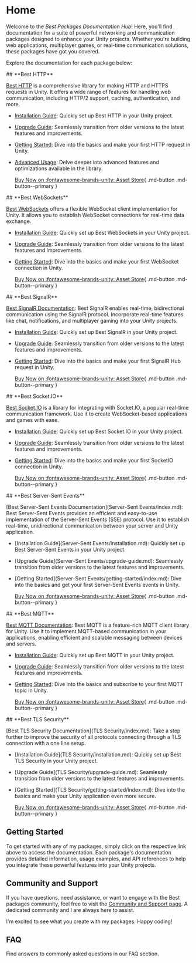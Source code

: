 # Home

Welcome to the _Best Packages Documentation Hub_! Here, you'll find documentation for a suite of powerful networking and communication packages designed to enhance your Unity projects. 
Whether you're building web applications, multiplayer games, or real-time communication solutions, these packages have got you covered.

Explore the documentation for each package below:

<div class="cards-container" markdown>

<div class="card" markdown="block">
## **Best HTTP**

[Best HTTP](HTTP/index.md) is a comprehensive library for making HTTP and HTTPS requests in Unity. 
It offers a wide range of features for handling web communication, including HTTP/2 support, caching, authentication, and more.

- [Installation Guide](HTTP/installation.md): Quickly set up Best HTTP in your Unity project.
- [Upgrade Guide](HTTP/upgrade-guide.md): Seamlessly transition from older versions to the latest features and improvements.
- [Getting Started](HTTP/getting-started/index.md): Dive into the basics and make your first HTTP request in Unity.
- [Advanced Usage](HTTP/intermediate-topics/index.md): Delve deeper into advanced features and optimizations available in the library.

    [Buy Now on :fontawesome-brands-unity: Asset Store](https://assetstore.unity.com/packages/slug/267636?aid=1101lfX8E){ .md-button .md-button--primary }

</div>

<div class="card" markdown="block">
## **Best WebSockets**

[Best WebSockets](WebSockets/index.md) offers a flexible WebSocket client implementation for Unity. 
It allows you to establish WebSocket connections for real-time data exchange.

- [Installation Guide](WebSockets/installation.md): Quickly set up Best WebSockets in your Unity project.
- [Upgrade Guide](WebSockets/upgrade-guide.md): Seamlessly transition from older versions to the latest features and improvements.
- [Getting Started](WebSockets/getting-started/index.md): Dive into the basics and make your first WebSocket connection in Unity.

    [Buy Now on :fontawesome-brands-unity: Asset Store](https://assetstore.unity.com/packages/slug/268757?aid=1101lfX8E){ .md-button .md-button--primary }

</div>

<div class="card" markdown="block">
## **Best SignalR**

[Best SignalR Documentation](SignalR/index.md): Best SignalR enables real-time, bidirectional communication using the SignalR protocol. 
Incorporate real-time features like chat, notifications, and multiplayer gaming into your Unity projects.

- [Installation Guide](SignalR/installation.md): Quickly set up Best SignalR in your Unity project.
- [Upgrade Guide](SignalR/upgrade-guide.md): Seamlessly transition from older versions to the latest features and improvements.
- [Getting Started](SignalR/getting-started/index.md): Dive into the basics and make your first SignalR Hub request in Unity.

    [Buy Now on :fontawesome-brands-unity: Asset Store](https://assetstore.unity.com/packages/slug/268760?aid=1101lfX8E){ .md-button .md-button--primary }

</div>

<div class="card" markdown="block">
## **Best Socket.IO**

[Best Socket.IO](Socket.IO/index.md) is a library for integrating with Socket.IO, a popular real-time communication framework. 
Use it to create WebSocket-based applications and games with ease.

- [Installation Guide](Socket.IO/installation.md): Quickly set up Best Socket.IO in your Unity project.
- [Upgrade Guide](Socket.IO/upgrade-guide.md): Seamlessly transition from older versions to the latest features and improvements.
- [Getting Started](Socket.IO/getting-started/index.md): Dive into the basics and make your first SocketIO connection in Unity.

    [Buy Now on :fontawesome-brands-unity: Asset Store](https://assetstore.unity.com/packages/slug/268759?aid=1101lfX8E){ .md-button .md-button--primary }

</div>

<div class="card" markdown="block">
## **Best Server-Sent Events**

[Best Server-Sent Events Documentation](Server-Sent Events/index.md): Best Server-Sent Events provides an efficient and easy-to-use implementation of the Server-Sent Events (SSE) protocol. 
Use it to establish real-time, unidirectional communication between your server and Unity application.

- [Installation Guide](Server-Sent Events/installation.md): Quickly set up Best Server-Sent Events in your Unity project.
- [Upgrade Guide](Server-Sent Events/upgrade-guide.md): Seamlessly transition from older versions to the latest features and improvements.
- [Getting Started](Server-Sent Events/getting-started/index.md): Dive into the basics and get your first Server-Sent Events events in Unity.

    [Buy Now on :fontawesome-brands-unity: Asset Store](https://assetstore.unity.com/packages/slug/268758?aid=1101lfX8E){ .md-button .md-button--primary }

</div>

<div class="card" markdown="block">
## **Best MQTT**

[Best MQTT Documentation](MQTT/index.md): Best MQTT is a feature-rich MQTT client library for Unity. 
Use it to implement MQTT-based communication in your applications, enabling efficient and scalable messaging between devices and servers.

- [Installation Guide](MQTT/installation.md): Quickly set up Best MQTT in your Unity project.
- [Upgrade Guide](MQTT/upgrade-guide.md): Seamlessly transition from older versions to the latest features and improvements.
- [Getting Started](MQTT/getting-started/index.md): Dive into the basics and subscribe to your first MQTT topic in Unity.

    [Buy Now on :fontawesome-brands-unity: Asset Store](https://assetstore.unity.com/packages/slug/268762?aid=1101lfX8E){ .md-button .md-button--primary }

</div>

<div class="card" markdown="block">
## **Best TLS Security**

[Best TLS Security Documentation](TLS Security/index.md): Take a step further to improve the security of all protocols connecting through a TLS connection with a one line setup.

- [Installation Guide](TLS Security/installation.md): Quickly set up Best TLS Security in your Unity project.
- [Upgrade Guide](TLS Security/upgrade-guide.md): Seamlessly transition from older versions to the latest features and improvements.
- [Getting Started](TLS Security/getting-started/index.md): Dive into the basics and make your Unity application even more secure.

    [Buy Now on :fontawesome-brands-unity: Asset Store](https://assetstore.unity.com/packages/slug/268761?aid=1101lfX8E){ .md-button .md-button--primary }

</div>

</div>

## Getting Started

To get started with any of my packages, simply click on the respective link above to access the documentation. 
Each package's documentation provides detailed information, usage examples, and API references to help you integrate these powerful features into your Unity projects.

## Community and Support

If you have questions, need assistance, or want to engage with the Best packages community, feel free to visit the [Community and Support page](Shared/support.md).
A dedicated community and I are always here to assist.

I'm excited to see what you create with my packages. Happy coding!

## FAQ

Find answers to commonly asked questions in our FAQ section.